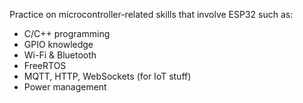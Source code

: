 Practice on microcontroller-related skills that involve ESP32 such as:

- C/C++ programming
- GPIO knowledge
- Wi-Fi & Bluetooth
- FreeRTOS
- MQTT, HTTP, WebSockets (for IoT stuff)
- Power management